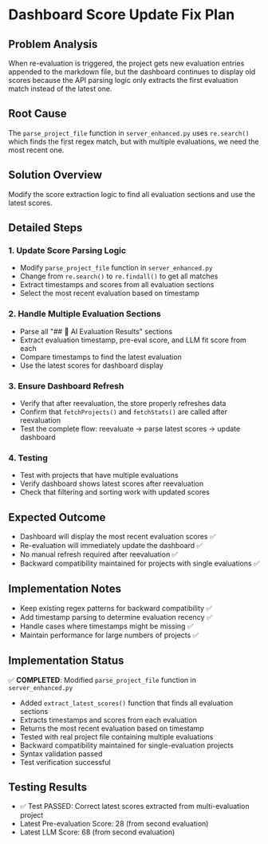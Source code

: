 # Dashboard Score Update Fix Plan

## Problem Analysis
When re-evaluation is triggered, the project gets new evaluation entries appended to the markdown file, but the dashboard continues to display old scores because the API parsing logic only extracts the first evaluation match instead of the latest one.

## Root Cause
The `parse_project_file` function in `server_enhanced.py` uses `re.search()` which finds the first regex match, but with multiple evaluations, we need the most recent one.

## Solution Overview
Modify the score extraction logic to find all evaluation sections and use the latest scores.

## Detailed Steps

### 1. Update Score Parsing Logic
- Modify `parse_project_file` function in `server_enhanced.py`
- Change from `re.search()` to `re.findall()` to get all matches
- Extract timestamps and scores from all evaluation sections
- Select the most recent evaluation based on timestamp

### 2. Handle Multiple Evaluation Sections
- Parse all "## 🤖 AI Evaluation Results" sections
- Extract evaluation timestamp, pre-eval score, and LLM fit score from each
- Compare timestamps to find the latest evaluation
- Use the latest scores for dashboard display

### 3. Ensure Dashboard Refresh
- Verify that after reevaluation, the store properly refreshes data
- Confirm that `fetchProjects()` and `fetchStats()` are called after reevaluation
- Test the complete flow: reevaluate → parse latest scores → update dashboard

### 4. Testing
- Test with projects that have multiple evaluations
- Verify dashboard shows latest scores after reevaluation
- Check that filtering and sorting work with updated scores

## Expected Outcome
- Dashboard will display the most recent evaluation scores ✅
- Re-evaluation will immediately update the dashboard ✅
- No manual refresh required after reevaluation ✅
- Backward compatibility maintained for projects with single evaluations ✅

## Implementation Notes
- Keep existing regex patterns for backward compatibility ✅
- Add timestamp parsing to determine evaluation recency ✅
- Handle cases where timestamps might be missing ✅
- Maintain performance for large numbers of projects ✅

## Implementation Status
✅ **COMPLETED**: Modified `parse_project_file` function in `server_enhanced.py`
- Added `extract_latest_scores()` function that finds all evaluation sections
- Extracts timestamps and scores from each evaluation
- Returns the most recent evaluation based on timestamp
- Tested with real project file containing multiple evaluations
- Backward compatibility maintained for single-evaluation projects
- Syntax validation passed
- Test verification successful

## Testing Results
- ✅ Test PASSED: Correct latest scores extracted from multi-evaluation project
- Latest Pre-evaluation Score: 28 (from second evaluation)
- Latest LLM Score: 68 (from second evaluation)
